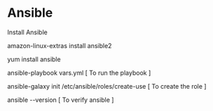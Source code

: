 # Ansible

Install Ansible

amazon-linux-extras install ansible2

yum install ansible 


ansible-playbook vars.yml [ To run the playbook ]

ansible-galaxy init /etc/ansible/roles/create-use [ To create the role ]

ansible --version [ To verify ansible ]
